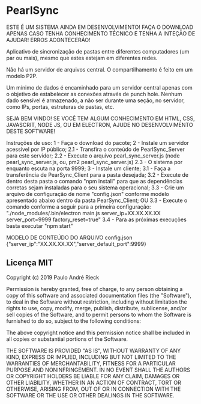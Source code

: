 # PearlSync

ESTE É UM SISTEMA AINDA EM DESENVOLVIMENTO! FAÇA O DOWNLOAD APENAS CASO TENHA CONHECIMENTO TÉCNICO E TENHA A INTEÇÃO DE AJUDAR! ERROS ACONTECERÃO!

Aplicativo de sincronização de pastas entre diferentes computadores (um par ou mais), mesmo que estes estejam em diferentes redes.

Não há um servidor de arquivos central. O compartilhamento é feito em um modelo P2P.

Um mínimo de dados é encaminhado para um servidor central apenas com o objetivo de estabelecer as conexões através de punch hole. Nenhum dado sensível é armazenado, a não ser durante uma seção, no servidor, como IPs, portas, estruturas de pastas, etc.

SEJA BEM VINDO! SE VOCÊ TEM ALGUM CONHECIMENTO EM HTML, CSS, JAVASCRIT, NODE JS, OU EM ELECTRON, AJUDE NO DESENVOLVIMENTO DESTE SOFTWARE!

Instruções de uso:
1 - Faça o download do pacote;
2 - Instale um servidor acessível por IP público;
 2.1 - Transfira o conteúdo de PearlSync_Server para este servidor;
 2.2 - Execute o arquivo pearl_sync_server.js (node pearl_sync_server.js, ou, pm2 pearl_sync_server.js)
 2.3 - O sistema por enquanto escuta na porta 9999;
3 - Instale um cliente;
 3.1 - Faça a transferência de PearSync_Client para a pasta desejada;
 3.2 - Execute de dentro desta pasta o comando "npm install" para que as dependências corretas sejam instaladas para o seu sistema operacional;
 3.3 - Crie um arquivo de configuração de nome "config.json" conforme modelo apresentado abaixo dentro da pasta PearSync_Client;
 OU 3.3 - Execute o comando conforme a seguir para a primeira configuração: "./node_modules/.bin/electron main.js server_ip=XX.XX.XX.XX server_port=9999 factory_reset=true"
 3.4 - Para as próximas execuções basta executar "npm start"
 
MODELO DE CONTEÚDO DO ARQUIVO config.json
{"server_ip":"XX.XX.XX.XX","server_default_port":9999}

Licença MIT
-----------

Copyright (c) 2019 Paulo André Rieck

 Permission is hereby granted, free of charge, to any person obtaining a copy
 of this software and associated documentation files (the "Software"), to deal
 in the Software without restriction, including without limitation the rights
 to use, copy, modify, merge, publish, distribute, sublicense, and/or sell
 copies of the Software, and to permit persons to whom the Software is
 furnished to do so, subject to the following conditions:

 The above copyright notice and this permission notice shall be included in
 all copies or substantial portions of the Software.

 THE SOFTWARE IS PROVIDED "AS IS", WITHOUT WARRANTY OF ANY KIND, EXPRESS OR
 IMPLIED, INCLUDING BUT NOT LIMITED TO THE WARRANTIES OF MERCHANTABILITY,
 FITNESS FOR A PARTICULAR PURPOSE AND NONINFRINGEMENT. IN NO EVENT SHALL THE
 AUTHORS OR COPYRIGHT HOLDERS BE LIABLE FOR ANY CLAIM, DAMAGES OR OTHER
 LIABILITY, WHETHER IN AN ACTION OF CONTRACT, TORT OR OTHERWISE, ARISING FROM,
 OUT OF OR IN CONNECTION WITH THE SOFTWARE OR THE USE OR OTHER DEALINGS IN
 THE SOFTWARE.
